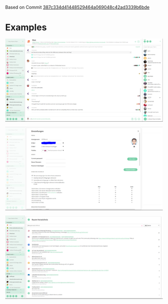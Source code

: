 Based on Commit [387c334d41448529464a069048c42ad3339b6bde](https://github.com/vector-im/riot-web/commit/387c334d41448529464a069048c42ad3339b6bde)
# Examples

![example1](Example1.png)

![example2](Example2.png)

![example3](Example3.png)